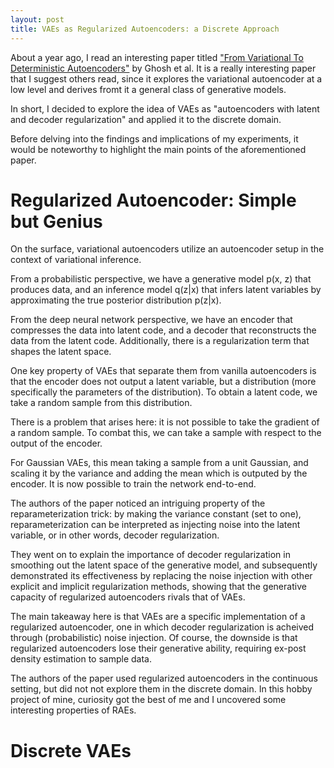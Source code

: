 ```yaml
---
layout: post
title: VAEs as Regularized Autoencoders: a Discrete Approach
---
```

 
About a year ago, I read an interesting paper titled ["From Variational To Deterministic Autoencoders"](https://arxiv.org/abs/1903.12436) by Ghosh et al. It is a really interesting paper that I suggest others read, since it explores the variational autoencoder at a low level and derives fromt it a general class of generative models.

In short, I decided to explore the idea of VAEs as "autoencoders with latent and decoder regularization" and applied it to the discrete domain.

Before delving into the findings and implications of my experiments, it would be noteworthy to highlight the main points of the aforementioned paper.

# Regularized Autoencoder: Simple but Genius

On the surface, variational autoencoders utilize an autoencoder setup in the context of variational inference. 

From a probabilistic perspective, we have a generative model p(x, z) that produces data, and an inference model q(z|x) that infers latent variables by approximating the true posterior distribution p(z|x).

From the deep neural network perspective, we have an encoder that compresses the data into latent code, and a decoder that reconstructs the data from the latent code. Additionally, there is a regularization term that shapes the latent space.

One key property of VAEs that separate them from vanilla autoencoders is that the encoder does not output a latent variable, but a distribution (more specifically the parameters of the distribution). To obtain a latent code, we take a random sample from this distribution.

There is a problem that arises here: it is not possible to take the gradient of a random sample. To combat this, we can take a sample with respect to the output of the encoder.

For Gaussian VAEs, this mean taking a sample from a unit Gaussian, and scaling it by the variance and adding the mean which is outputed by the encoder. It is now possible to train the network end-to-end.

The authors of the paper noticed an intriguing property of the reparameterization trick: by making the variance constant (set to one), reparameterization can be interpreted as injecting noise into the latent variable, or in other words, decoder regularization.

They went on to explain the importance of decoder regularization in smoothing out the latent space of the generative model, and subsequently demonstrated its effectiveness by replacing the noise injection with other explicit and implicit regularization methods, showing that the generative capacity of regularized autoencoders rivals that of VAEs.

The main takeaway here is that VAEs are a specific implementation of a regularized autoencoder, one in which decoder regularization is acheived through (probabilistic) noise injection. Of course, the downside is that regularized autoencoders lose their generative ability, requiring ex-post density estimation to sample data.

The authors of the paper used regularized autoencoders in the continuous setting, but did not not explore them in the discrete domain. In this hobby project of mine, curiosity got the best of me and I uncovered some interesting properties of RAEs.

# Discrete VAEs
